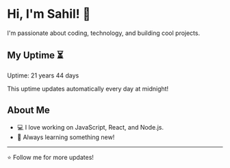 # Hi, I'm Sahil! 👋

I'm passionate about coding, technology, and building cool projects.

## My Uptime ⏳
Uptime: 21 years 44 days

This uptime updates automatically every day at midnight!

## About Me
- 💻 I love working on JavaScript, React, and Node.js.
- 🎯 Always learning something new!

---

⭐️ Follow me for more updates!
